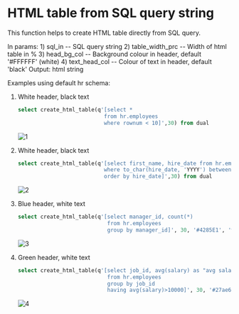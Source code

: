 # HTML table from SQL query string

This function helps to create HTML table directly from SQL query.

In params:
    1) sql_in -- SQL query string
    2) table_width_prc -- Width of html table in %
    3) head_bg_col -- Background colour in header, default '#FFFFFF' (white)
    4) text_head_col -- Colour of text in header, default 'black'
Output: html string 

Examples using default hr schema: 

1)  White header, black text
    ```sql
    select create_html_table(q'[select * 
                               from hr.employees 
                               where rownum < 10]',30) from dual
    ```
    ![1](https://user-images.githubusercontent.com/46852371/53679355-d2494680-3cdc-11e9-9c62-9d1e5e7e6b0c.jpg)

2) White header, black text
    ```sql
   select create_html_table(q'[select first_name, hire_date from hr.employees 
                               where to_char(hire_date, 'YYYY') between 2002 and 2005 
                               order by hire_date]',30) from dual
    ```
    <!---![2](https://user-images.githubusercontent.com/46852371/53679400-50a5e880-3cdd-11e9-99bb-6831ee579eee.jpg)-->
    ![2](https://user-images.githubusercontent.com/46852371/55232439-9f8c6280-5236-11e9-9d4d-c8386bfe1985.jpg)
3) Blue header, white text
   ```sql
   select create_html_table(q'[select manager_id, count(*) 
                               from hr.employees 
                               group by manager_id]', 30, '#4285E1', 'white') from dual
    ```
    ![3](https://user-images.githubusercontent.com/46852371/55232694-5983ce80-5237-11e9-80f5-9523572c6e53.jpg)
     <!---![3](https://user-images.githubusercontent.com/46852371/53679503-5bad4880-3cde-11e9-8d2b-c491c74b6ff4.jpg)-->
    
4) Green header, white text 
   ```sql
   select create_html_table(q'[select job_id, avg(salary) as "avg salary" 
                               from hr.employees 
                               group by job_id 
                               having avg(salary)>10000]', 30, '#27ae60', 'white') from dual
    ```
    ![4](https://user-images.githubusercontent.com/46852371/53679535-a3cc6b00-3cde-11e9-8283-92ab3bbd3cf0.jpg)

